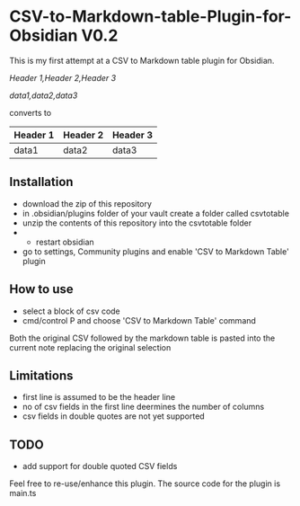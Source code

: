 # CSV-to-Markdown-table-Plugin-for-Obsidian V0.2

This is my first attempt at a CSV to Markdown table plugin for Obsidian. 


<i>Header 1,Header 2,Header 3

data1,data2,data3
</i>

converts to 

|Header 1|Header 2|Header 3|
|---|---|---|
|data1|data2|data3|

## Installation

- download the zip of this repository
- in .obsidian/plugins folder of your vault create a folder called csvtotable
- unzip the contents of this repository into the csvtotable folder
- - restart obsidian
- go to settings, Community plugins and enable 'CSV to Markdown Table' plugin

## How to use
- select a block of csv code
- cmd/control P and choose 'CSV to Markdown Table' command

Both the original CSV followed by the markdown table is pasted into the current note replacing the original selection

## Limitations
- first line is assumed to be the header line
- no of csv fields in the first line deermines the number of columns
- csv fields in double quotes are not yet supported

## TODO
- add support for double quoted CSV fields

Feel free to re-use/enhance this plugin. The source code for the plugin is main.ts
